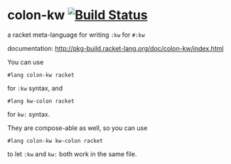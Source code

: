 colon-kw [![Build Status](https://travis-ci.org/AlexKnauth/colon-kw.png?branch=master)](https://travis-ci.org/AlexKnauth/colon-kw)
===
a racket meta-language for writing `:kw` for `#:kw`

documentation: http://pkg-build.racket-lang.org/doc/colon-kw/index.html

You can use
```racket
#lang colon-kw racket
```
for `:kw` syntax, and
```racket
#lang kw-colon racket
```
for `kw:` syntax.

They are compose-able as well, so you can use
```racket
#lang colon-kw kw-colon racket
```
to let `:kw` and `kw:` both work in the same file.
